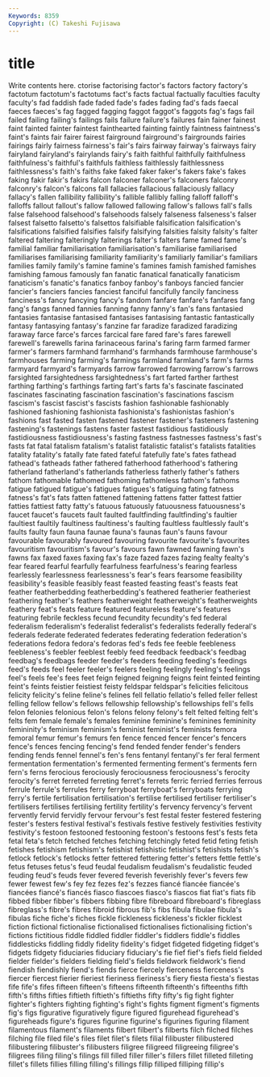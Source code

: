 ```yaml
---
Keywords: 8359 
Copyright: (C) Takeshi Fujisawa
---
```


# title

Write contents here.
ctorise factorising factor's factors factory factory's factotum factotum's factotums fact's
facts factual factually faculties faculty faculty's fad faddish fade faded
fade's fades fading fad's fads faecal faeces faeces's fag fagged
fagging faggot faggot's faggots fag's fags fail failed failing failing's
failings fails failure failure's failures fain fainer fainest faint fainted
fainter faintest fainthearted fainting faintly faintness faintness's faint's faints fair
fairer fairest fairground fairground's fairgrounds fairies fairings fairly fairness fairness's
fair's fairs fairway fairway's fairways fairy fairyland fairyland's fairylands fairy's
faith faithful faithfully faithfulness faithfulness's faithful's faithfuls faithless faithlessly faithlessness
faithlessness's faith's faiths fake faked faker faker's fakers fake's fakes
faking fakir fakir's fakirs falcon falconer falconer's falconers falconry falconry's
falcon's falcons fall fallacies fallacious fallaciously fallacy fallacy's fallen fallibility
fallibility's fallible fallibly falling falloff falloff's falloffs fallout fallout's fallow
fallowed fallowing fallow's fallows fall's falls false falsehood falsehood's falsehoods
falsely falseness falseness's falser falsest falsetto falsetto's falsettos falsifiable falsification
falsification's falsifications falsified falsifies falsify falsifying falsities falsity falsity's falter
faltered faltering falteringly falterings falter's falters fame famed fame's familial
familiar familiarisation familiarisation's familiarise familiarised familiarises familiarising familiarity familiarity's familiarly
familiar's familiars families family family's famine famine's famines famish famished
famishes famishing famous famously fan fanatic fanatical fanatically fanaticism fanaticism's
fanatic's fanatics fanboy fanboy's fanboys fancied fancier fancier's fanciers fancies
fanciest fanciful fancifully fancily fanciness fanciness's fancy fancying fancy's fandom
fanfare fanfare's fanfares fang fang's fangs fanned fannies fanning fanny
fanny's fan's fans fantasied fantasies fantasise fantasised fantasises fantasising fantastic
fantastically fantasy fantasying fantasy's fanzine far faradize faradized faradizing faraway
farce farce's farces farcical fare fared fare's fares farewell farewell's
farewells farina farinaceous farina's faring farm farmed farmer farmer's farmers
farmhand farmhand's farmhands farmhouse farmhouse's farmhouses farming farming's farmings farmland
farmland's farm's farms farmyard farmyard's farmyards farrow farrowed farrowing farrow's
farrows farsighted farsightedness farsightedness's fart farted farther farthest farthing farthing's
farthings farting fart's farts fa's fascinate fascinated fascinates fascinating fascination
fascination's fascinations fascism fascism's fascist fascist's fascists fashion fashionable fashionably
fashioned fashioning fashionista fashionista's fashionistas fashion's fashions fast fasted fasten
fastened fastener fastener's fasteners fastening fastening's fastenings fastens faster fastest
fastidious fastidiously fastidiousness fastidiousness's fasting fastness fastnesses fastness's fast's fasts
fat fatal fatalism fatalism's fatalist fatalistic fatalist's fatalists fatalities fatality
fatality's fatally fate fated fateful fatefully fate's fates fathead fathead's
fatheads father fathered fatherhood fatherhood's fathering fatherland fatherland's fatherlands fatherless
fatherly father's fathers fathom fathomable fathomed fathoming fathomless fathom's fathoms
fatigue fatigued fatigue's fatigues fatigues's fatiguing fating fatness fatness's fat's
fats fatten fattened fattening fattens fatter fattest fattier fatties fattiest
fatty fatty's fatuous fatuously fatuousness fatuousness's faucet faucet's faucets fault
faulted faultfinding faultfinding's faultier faultiest faultily faultiness faultiness's faulting faultless
faultlessly fault's faults faulty faun fauna faunae fauna's faunas faun's
fauns favour favourable favourably favoured favouring favourite favourite's favourites favouritism
favouritism's favour's favours fawn fawned fawning fawn's fawns fax faxed
faxes faxing fax's faze fazed fazes fazing fealty fealty's fear
feared fearful fearfully fearfulness fearfulness's fearing fearless fearlessly fearlessness fearlessness's
fear's fears fearsome feasibility feasibility's feasible feasibly feast feasted feasting
feast's feasts feat feather featherbedding featherbedding's feathered featherier featheriest feathering
feather's feathers featherweight featherweight's featherweights feathery feat's feats feature featured
featureless feature's features featuring febrile feckless fecund fecundity fecundity's fed
federal federalism federalism's federalist federalist's federalists federally federal's federals federate
federated federates federating federation federation's federations fedora fedora's fedoras fed's
feds fee feeble feebleness feebleness's feebler feeblest feebly feed feedback
feedback's feedbag feedbag's feedbags feeder feeder's feeders feeding feeding's feedings
feed's feeds feel feeler feeler's feelers feeling feelingly feeling's feelings
feel's feels fee's fees feet feign feigned feigning feigns feint
feinted feinting feint's feints feistier feistiest feisty feldspar feldspar's felicities
felicitous felicity felicity's feline feline's felines fell fellatio fellatio's felled
feller fellest felling fellow fellow's fellows fellowship fellowship's fellowships fell's
fells felon felonies felonious felon's felons felony felony's felt felted
felting felt's felts fem female female's females feminine feminine's feminines
femininity femininity's feminism feminism's feminist feminist's feminists femora femoral femur
femur's femurs fen fence fenced fencer fencer's fencers fence's fences
fencing fencing's fend fended fender fender's fenders fending fends fennel
fennel's fen's fens fentanyl fentanyl's fer feral ferment fermentation fermentation's
fermented fermenting ferment's ferments fern fern's ferns ferocious ferociously ferociousness
ferociousness's ferocity ferocity's ferret ferreted ferreting ferret's ferrets ferric ferried
ferries ferrous ferrule ferrule's ferrules ferry ferryboat ferryboat's ferryboats ferrying
ferry's fertile fertilisation fertilisation's fertilise fertilised fertiliser fertiliser's fertilisers fertilises
fertilising fertility fertility's fervency fervency's fervent fervently fervid fervidly fervour
fervour's fest festal fester festered festering fester's festers festival festival's
festivals festive festively festivities festivity festivity's festoon festooned festooning festoon's
festoons fest's fests feta fetal feta's fetch fetched fetches fetching
fetchingly feted fetid feting fetish fetishes fetishism fetishism's fetishist fetishistic
fetishist's fetishists fetish's fetlock fetlock's fetlocks fetter fettered fettering fetter's
fetters fettle fettle's fetus fetuses fetus's feud feudal feudalism feudalism's
feudalistic feuded feuding feud's feuds fever fevered feverish feverishly fever's
fevers few fewer fewest few's fey fez fezes fez's fezzes
fiancé fiancée fiancée's fiancées fiancé's fiancés fiasco fiascoes fiasco's fiascos
fiat fiat's fiats fib fibbed fibber fibber's fibbers fibbing fibre
fibreboard fibreboard's fibreglass fibreglass's fibre's fibres fibroid fibrous fib's fibs
fibula fibulae fibula's fibulas fiche fiche's fiches fickle fickleness fickleness's
fickler ficklest fiction fictional fictionalise fictionalised fictionalises fictionalising fiction's fictions
fictitious fiddle fiddled fiddler fiddler's fiddlers fiddle's fiddles fiddlesticks fiddling
fiddly fidelity fidelity's fidget fidgeted fidgeting fidget's fidgets fidgety fiduciaries
fiduciary fiduciary's fie fief fief's fiefs field fielded fielder fielder's
fielders fielding field's fields fieldwork fieldwork's fiend fiendish fiendishly fiend's
fiends fierce fiercely fierceness fierceness's fiercer fiercest fierier fieriest fieriness
fieriness's fiery fiesta fiesta's fiestas fife fife's fifes fifteen fifteen's
fifteens fifteenth fifteenth's fifteenths fifth fifth's fifths fifties fiftieth fiftieth's
fiftieths fifty fifty's fig fight fighter fighter's fighters fighting fighting's
fight's fights figment figment's figments fig's figs figurative figuratively figure
figured figurehead figurehead's figureheads figure's figures figurine figurine's figurines figuring
filament filamentous filament's filaments filbert filbert's filberts filch filched filches
filching file filed file's files filet filet's filets filial filibuster
filibustered filibustering filibuster's filibusters filigree filigreed filigreeing filigree's filigrees filing
filing's filings fill filled filler filler's fillers fillet filleted filleting
fillet's fillets fillies filling filling's fillings fillip filliped filliping fillip's
